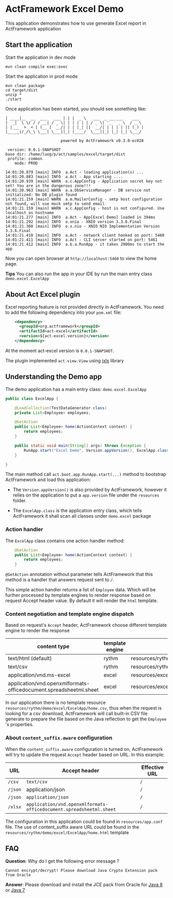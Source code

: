# ActFramework Excel Demo

This application demonstrates how to use generate Excel report in ActFramework application

## Start the application

Start the application in dev mode

```
mvn clean compile exec:exec
```

Start the application in prod mode

```
mvn clean package
cd target/dist
unzip *
./start
```

Once application has been started, you should see something like:

```
| ____|__  __  ___   ___ | | |  _ \   ___  _ __ ___    ___  
|  _|  \ \/ / / __| / _ \| | | | | | / _ \| '_ ` _ \  / _ \ 
| |___  >  < | (__ |  __/| | | |_| ||  __/| | | | | || (_) |
|_____|/_/\_\ \___| \___||_| |____/  \___||_| |_| |_| \___/ 
                                                            
                        powered by ActFramework v0.3.0-ec028

 version: 0.0.1-SNAPSHOT
base dir: /home/luog/p/act/samples/excel/target/dist
 profile: common
    mode: PROD

14:01:20.879 [main] INFO  a.Act - loading application(s) ...
14:01:20.883 [main] INFO  a.Act - App starting ....
14:01:20.939 [main] WARN  a.c.AppConfig - Application secret key not set! You are in the dangerous zone!!!
14:01:20.963 [main] WARN  a.a.DbServiceManager - DB service not initialized: No DB plugin found
14:01:21.159 [main] WARN  a.m.MailerConfig - smtp host configuration not found, will use mock smtp to send email
14:01:21.159 [main] WARN  a.c.AppConfig - host is not configured. Use localhost as hostname
14:01:21.277 [main] INFO  a.Act - App[Excel Demo] loaded in 394ms
14:01:21.292 [main] INFO  o.xnio - XNIO version 3.3.6.Final
14:01:21.308 [main] INFO  o.x.nio - XNIO NIO Implementation Version 3.3.6.Final
14:01:21.410 [main] INFO  a.Act - network client hooked on port: 5460
14:01:21.411 [main] INFO  a.Act - CLI server started on port: 5461
14:01:21.412 [main] INFO  a.b.a.RunApp - it takes 2906ms to start the app
```

Now you can open browser at `http://localhost:5460` to view the home page.

**Tips** You can also run the app in your IDE by run the main entry class `demo.excel.ExcelApp`

## About Act Excel plugin

Excel reporting feature is not provided directly in ActFramework. You need to add the following dependency into your
`pom.xml` file:

```xml
    <dependency>
      <groupId>org.actframework</groupId>
      <artifactId>act-excel</artifactId>
      <version>${act-excel.version}</version>
    </dependency>
```

At the moment act-excel version is `0.0.1-SNAPSHOT`. 

The plugin implemented `act.view.View` using [jxls](http://jxls.sourceforge.net/) library

## Understanding the Demo app

The demo application has a main entry class: `demo.excel.ExcelApp`

```java
public class ExcelApp {

    @LoadCollection(TestDataGenerator.class)
    private List<Employee> employees;

    @GetAction
    public List<Employee> home(ActionContext context) {
        return employees;
    }

    public static void main(String[] args) throws Exception {
        RunApp.start("Excel Demo", Version.appVersion(), ExcelApp.class);
    }

}
```

The main method call `act.boot.app.RunApp.start(...)` method to bootstrap ActFramework and load this application:

* The `Version.appVersion()` is also provided by ActFramework, however it relies on the application to put a 
`app.version` file under the `resources` folder.

* The `ExcelApp.class` is the application entry class, which tells ActFramework it shall scan all classes under
`demo.excel` package

### Action handler

The `ExcelApp` class contains one action handler method:

```java
    @GetAction
    public List<Employee> home(ActionContext context) {
        return employees;
    }
```

`@GetAction` annotation without parameter tells ActFramework that this method is a handler that answers request sent to
`/`. 

This simple action handler returns a list of `Employee` data. Which will be further processed by template engines to 
render response based on request Accept header value. By default it will render the `html` template.

### Content negotiation and template engine dispatch

Based on request's `Accept` header, ActFramework choose different template engine to render the response

| content type | template engine | location |
| -----------  | --------------- | -------- |
| text/html (default) | rythm | resources/rythm/demo/excel/ExcelApp/home.html |
| text/csv | rythm | resources/rythm/demo/excel/ExcelApp/home.csv |
| application/vnd.ms-excel | excel | resources/excel/demo/excel/ExcelApp/home.xls |
| application/vnd.openxmlformats-officedocument.spreadsheetml.sheet | excel | resources/excel/demo/excel/ExcelApp/home.xlsx |

In our application there is no template resource `resources/rythm/demo/excel/ExcelApp/home.csv`, thus when the request
is looking for a csv download, ActFramework will call built-in CSV file generate to prepare the file based on the Java
 reflection to get the `Employee` 's properties.

### About `content_suffix.aware` configuration

When the `content_suffix.aware` configuration is turned on, ActFramework will try to update the request `Accept` header
 based on URL. In this example:
 

| URL | Accept header | Effective URL |
| -----------  | --------------- | -------- |
| `/csv` | `text/csv` | `/` |
| `/json`   |  application/json | `/` |
| `/json` | `application/json` | `/` |
| `/xlsx` | `application/vnd.openxmlformats-officedocument.spreadsheetml.sheet` | `/` |


The configuration in this application could be found in `resources/app.conf` file. The use of content_suffix aware
URL could be found in the `resources/rythm/demo/excel/ExcelApp/home.html` template
 
## FAQ

**Question**: Why do I get the following error message ?

`Cannot encrypt/decrypt! Please download Java Crypto Extension pack from Oracle`

**Answer**: Please download and install the JCE pack from Oracle for
[Java 8](http://www.oracle.com/technetwork/java/javase/downloads/jce8-download-2133166.html) or 
[Java 7](http://www.oracle.com/technetwork/java/javase/downloads/jce-7-download-432124.html)
